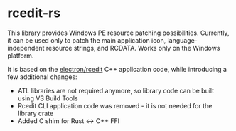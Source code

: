 # rcedit-rs
This library provides Windows PE resource patching possibilities. Currently, it can be used
only to patch the main application icon, language-independent resource strings, and RCDATA.
Works only on the Windows platform.

It is based on the
[electron/rcedit](https://github.com/electron/rcedit) C++ application code, while introducing a few
additional changes:
- ATL libraries are not required anymore, so library code can be built using VS Build Tools
- Rcedit CLI application code was removed - it is not needed for the library crate
- Added C shim for Rust <-> C++ FFI
